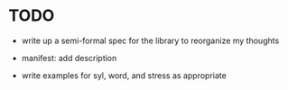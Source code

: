 # TODO

- write up a semi-formal spec for the library to reorganize my thoughts

- manifest: add description

- write examples for syl, word, and stress as appropriate
